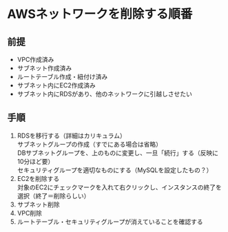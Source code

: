 # AWSネットワークを削除する順番

## 前提
- VPC作成済み
- サブネット作成済み
- ルートテーブル作成・紐付け済み
- サブネット内にEC2作成済み
- サブネット内にRDSがあり、他のネットワークに引越しさせたい<br>

## 手順
1. RDSを移行する（詳細はカリキュラム）<br>
 サブネットグループの作成（すでにある場合は省略）<br>
 DBサブネットグループを、上のものに変更し、一旦「続行」する（反映に10分ほど要）<br>
 セキュリティグループを適切なものにする（MySQLを設定したもの？）<br>
1. EC2を削除する<br>
   対象のEC2にチェックマークを入れて右クリックし、インスタンスの終了を選択（終了＝削除らしい）
1. サブネット削除
1. VPC削除
1. ルートテーブル・セキュリティグループが消えていることを確認する
 
   
